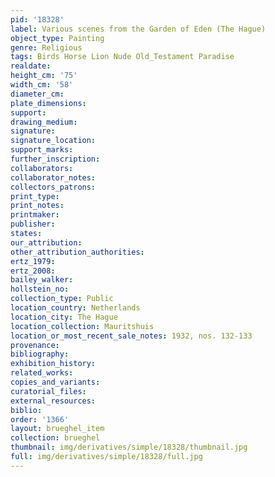 ```yaml
---
pid: '18328'
label: Various scenes from the Garden of Eden (The Hague)
object_type: Painting
genre: Religious
tags: Birds Horse Lion Nude Old_Testament Paradise
realdate: 
height_cm: '75'
width_cm: '58'
diameter_cm: 
plate_dimensions: 
support: 
drawing_medium: 
signature: 
signature_location: 
support_marks: 
further_inscription: 
collaborators: 
collaborator_notes: 
collectors_patrons: 
print_type: 
print_notes: 
printmaker: 
publisher: 
states: 
our_attribution: 
other_attribution_authorities: 
ertz_1979: 
ertz_2008: 
bailey_walker: 
hollstein_no: 
collection_type: Public
location_country: Netherlands
location_city: The Hague
location_collection: Mauritshuis
location_or_most_recent_sale_notes: 1932, nos. 132-133
provenance: 
bibliography: 
exhibition_history: 
related_works: 
copies_and_variants: 
curatorial_files: 
external_resources: 
biblio: 
order: '1366'
layout: brueghel_item
collection: brueghel
thumbnail: img/derivatives/simple/18328/thumbnail.jpg
full: img/derivatives/simple/18328/full.jpg
---
```


